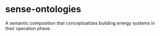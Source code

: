 # sense-ontologies
A semantic composition that conceptualizes building energy systems in their operation phase.
